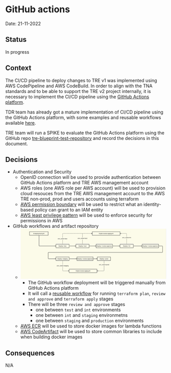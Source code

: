 # GitHub actions

Date: 21-11-2022

## Status

In progress

## Context

The CI/CD pipeline to deploy changes to TRE v1 was implemented using AWS CodePipeline and AWS CodeBuild. In order to align with the TNA standards and to be able to support the TRE v2 project internally, it is necessary to implement the CI/CD pipeline using the [GitHub Actions platform](https://docs.github.com/en/actions).

TDR team has already got a mature implementation of CI/CD pipeline using the GitHub Actions platform, with some examples and reusable workflows available [here](https://github.com/nationalarchives/tdr-github-actions). 

TRE team will run a SPIKE to evaluate the GitHub Actions platform using the GitHub repo [tre-blueprint-test-repository](https://github.com/nationalarchives/tre-blueprint-test-repository) and record the decisions in this document.


## Decisions

- Authentication and Security
    - OpenID connection will be used to provide authentication between GitHub Actions platform and TRE AWS management account
    - AWS roles (one AWS role per AWS account) will be used to provision cloud resouces from the TRE AWS management account to the AWS TRE non-prod, prod and users accounts using terraform
    - [AWS permission boundary](https://docs.aws.amazon.com/IAM/latest/UserGuide/access_policies_boundaries.html) will be used to restrict what an identity-based policy can grant to an IAM entity
    - [AWS least privilege pattern](https://aws.amazon.com/blogs/security/techniques-for-writing-least-privilege-iam-policies/) will be used to enforce security for permissions in AWS
- GitHub workflows and artifact repository
    - ![GitHub workflow deployment](./images/github-workflow-tf-deployment.png)
        - The GitHub workflow deployment will be triggered manually from GitHub Actions platform
        - It will call a [reusable workflow](https://docs.github.com/en/actions/using-workflows/reusing-workflows#overview) for running `terraform plan`, `review and approve` and `terraform apply` stages
        - There will be three `review and approve` stages
            - one between `test` and `int` environments
            - one between `int` and `staging` environmetns
            - one between `staging` and `production` environments
    - [AWS ECR](https://docs.aws.amazon.com/AmazonECR/latest/userguide/what-is-ecr.html) will be used to store docker images for lambda functions
    - [AWS CodeArtifact](https://docs.aws.amazon.com/codeartifact/latest/ug/welcome.html) will be used to store common libraries to include when building docker images

## Consequences

N/A